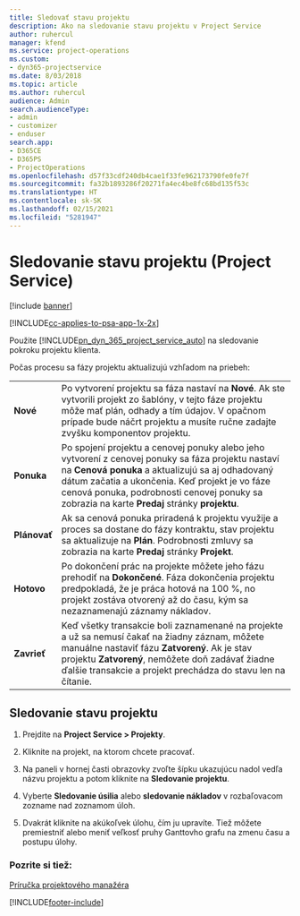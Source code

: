 ```yaml
---
title: Sledovať stavu projektu
description: Ako na sledovanie stavu projektu v Project Service
author: ruhercul
manager: kfend
ms.service: project-operations
ms.custom:
- dyn365-projectservice
ms.date: 8/03/2018
ms.topic: article
ms.author: ruhercul
audience: Admin
search.audienceType:
- admin
- customizer
- enduser
search.app:
- D365CE
- D365PS
- ProjectOperations
ms.openlocfilehash: d57f33cdf240db4cae1f33fe962173790fe0fe7f
ms.sourcegitcommit: fa32b1893286f20271fa4ec4be8fc68bd135f53c
ms.translationtype: HT
ms.contentlocale: sk-SK
ms.lasthandoff: 02/15/2021
ms.locfileid: "5281947"
---
```

# <a name="track-a-projects-status-project-service"></a>Sledovanie stavu projektu (Project Service)

[!include [banner](../includes/psa-now-project-operations.md)]

[!INCLUDE[cc-applies-to-psa-app-1x-2x](../includes/cc-applies-to-psa-app-1x-2x.md)]

Použite [!INCLUDE[pn_dyn_365_project_service_auto](../includes/pn-dyn-365-project-service-auto.md)] na sledovanie pokroku projektu klienta.  

Počas procesu sa fázy projektu aktualizujú vzhľadom na priebeh:  


|              |                                                                                                                                                                                                                                                                                                  |
|--------------|--------------------------------------------------------------------------------------------------------------------------------------------------------------------------------------------------------------------------------------------------------------------------------------------------|
|   **Nové**    | Po vytvorení projektu sa fáza nastaví na **Nové**. Ak ste vytvorili projekt zo šablóny, v tejto fáze projektu môže mať plán, odhady a tím údajov. V opačnom prípade bude náčrt projektu a musíte ručne zadajte zvyšku komponentov projektu. |
|  **Ponuka**   |      Po spojení projektu a cenovej ponuky alebo jeho vytvorení z cenovej ponuky sa fáza projektu nastaví na **Cenová ponuka** a aktualizujú sa aj odhadovaný dátum začatia a ukončenia. Keď projekt je vo fáze cenová ponuka, podrobnosti cenovej ponuky sa zobrazia na karte **Predaj** stránky **projektu**.      |
|   **Plánovať**   |                                     Ak sa cenová ponuka priradená k projektu využije a proces sa dostane do fázy kontraktu, stav projektu sa aktualizuje na **Plán**. Podrobnosti zmluvy sa zobrazia na karte **Predaj** stránky **Projekt**.                                      |
| **Hotovo** |                    Po dokončení prác na projekte môžete jeho fázu prehodiť na **Dokončené**. Fáza dokončenia projektu predpokladá, že je práca hotová na 100 %, no projekt zostáva otvorený až do času, kým sa nezaznamenajú záznamy nákladov.                     |
|  **Zavrieť**   |           Keď všetky transakcie boli zaznamenané na projekte a už sa nemusí čakať na žiadny záznam, môžete manuálne nastaviť fázu **Zatvorený**. Ak je stav projektu **Zatvorený**, nemôžete doň zadávať žiadne ďalšie transakcie a projekt prechádza do stavu len na čítanie.           |

## <a name="to-track-a-projects-status"></a>Sledovanie stavu projektu  

1.  Prejdite na **Project Service > Projekty**.  

2.  Kliknite na projekt, na ktorom chcete pracovať.  

3.  Na paneli v hornej časti obrazovky zvoľte šípku ukazujúcu nadol vedľa názvu projektu a potom kliknite na **Sledovanie projektu**.  

4.  Vyberte **Sledovanie úsilia** alebo **sledovanie nákladov** v rozbaľovacom zozname nad zoznamom úloh.  

5.  Dvakrát kliknite na akúkoľvek úlohu, čím ju upravíte. Tiež môžete premiestniť alebo meniť veľkosť pruhy Ganttovho grafu na zmenu času a postupu úlohy.  

### <a name="see-also"></a>Pozrite si tiež:  
 [Príručka projektového manažéra](../psa/project-manager-guide.md)


[!INCLUDE[footer-include](../includes/footer-banner.md)]